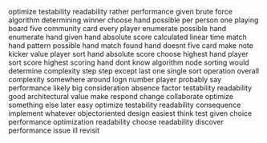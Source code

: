 optimize testability readability rather performance given brute force algorithm determining winner choose hand possible per person one playing board five community card every player enumerate possible hand enumerate hand given hand absolute score calculated linear time match hand pattern possible hand match found hand doesnt five card make note kicker value player sort hand absolute score choose highest hand player sort score highest scoring hand dont know algorithm node sorting would determine complexity step step except last one single sort operation overall complexity somewhere around logn number player probably say performance likely big consideration absence factor testability readability good architectural value make respond change collaborate optimize something else later easy optimize testability readability consequence implement whatever objectoriented design easiest think test given choice performance optimization readability choose readability discover performance issue ill revisit